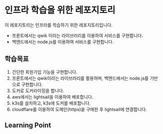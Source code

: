 # 인프라 학습을 위한 레포지토리

이 레포지토리는 인프라를 학습하기 위한 레포지토리입니다.

- 프론트에서는 qwik 이라는 라이브러리를 이용하여 서비스를 구현합니다.
- 백엔드에서는 node.js를 이용하여 서비스를 구현합니다.

## 학습목표

1. 간단한 회원가입 기능을 구현합니다.
2. 프론트에서는 qwik이라는 라이브러리를 활용하며, 백엔드에서는 node.js를 기반으로 구현합니다.
3. 도커로 도커라이징을 합니다.
4. aws에서는 lightsail을 이용하여 배포합니다.
5. k3s를 설치하고, k3s에 도커를 배포합니다.
6. cloudflare를 이용하여 도메인(https)을 구매한 후 lightsail에 연결합니다.

## Learning Point
